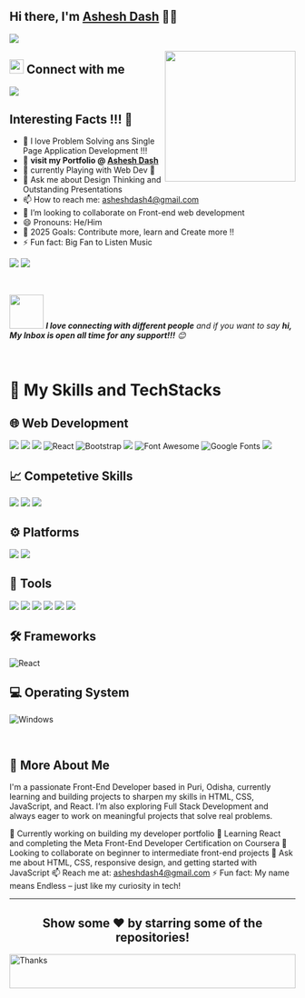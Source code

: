 ## Hi there, I'm [Ashesh Dash](https://github.com/4-Endless-coder) 👋👋

![](https://readme-typing-svg.herokuapp.com?font=Montserrat&color=0f403d&lines=I'm+a+Front-end+Web+Developer;I'm+a+Student+Coordinator;I'm+a+Design+Thinker;I+create+outstanding+presentations;I'm+interested+to+develop+new+things)

<img align='right' src="https://media.giphy.com/media/M9gbBd9nbDrOTu1Mqx/giphy.gif" width="230">

## <img src="https://media.giphy.com/media/5WJ6SOKeNKrSzblU4R/giphy.gif" width="25"> Connect with me 
[![](https://img.shields.io/badge/7008373747-25D366?style=social&logo=whatsapp&logoColor=green)]()

## Interesting Facts !!! 🤔

- 🔭 I love Problem Solving ans Single Page Application Development !!!
- 🚀 **visit my Portfolio @ [Ashesh Dash](https://github.com/4-Endless-coder/Portfolio)**
- 🌱 currently Playing with Web Dev 🤣
- 💬 Ask me about Design Thinking and Outstanding Presentations 
- 📫 How to reach me: [asheshdash4@gmail.com](mailto:asheshdash4@.com)
- 🤔 I’m looking to collaborate on Front-end web development
- 😄 Pronouns: He/Him
- 🥅 2025 Goals: Contribute more, learn and Create more !!
- ⚡ Fun fact: Big Fan to Listen Music

[![](https://img.shields.io/badge/LinkedIn-E4405F?style=social&logo=linkedin&label=Connect&logoColor=blue)](https://www.linkedin.com/in/ashesh-dash-web-dev)
[![](https://img.shields.io/badge/Instagram-E4405F?style=social&label=follow&logo=instagram&logoColor=red)](https://www.instagram.com/eterrnalendless_/)


<br>

<img src="https://media.giphy.com/media/LnQjpWaON8nhr21vNW/giphy.gif" width="60"> <em><b>I love connecting with different people</b> and if you want to say <b>hi, My Inbox is open all time for any support!!!</b> 😊</em>

<br>

# 🚀 My Skills and TechStacks

## 🌐 Web Development

![](https://img.shields.io/badge/HTML5-E34F26?style=for-the-badge&logo=html5&logoColor=white)
![](https://img.shields.io/badge/CSS3-1572B6?style=for-the-badge&logo=css3&logoColor=white)
![](https://img.shields.io/badge/JavaScript-F7DF1E?style=for-the-badge&logo=javascript&logoColor=black)
![React](https://img.shields.io/badge/React_JS-20232A?style=for-the-badge&logo=react&logoColor=61DAFB)
![Bootstrap](https://img.shields.io/static/v1?style=for-the-badge&message=Bootstrap&color=7952B3&logo=Bootstrap&logoColor=FFFFFF&label=)
![](https://img.shields.io/badge/JQuery-0769AD?style=for-the-badge&logo=jquery&logoColor=white)
![Font Awesome](https://img.shields.io/static/v1?style=for-the-badge&message=Font+Awesome&color=339AF0&logo=Font+Awesome&logoColor=FFFFFF&label=)
![Google Fonts](https://img.shields.io/static/v1?style=for-the-badge&message=Google+Fonts&color=4285F4&logo=Google+Fonts&logoColor=FFFFFF&label=)
![](https://img.shields.io/static/v1?style=for-the-badge&message=JSON&color=000000&logo=JSON&logoColor=FFFFFF&label=)


## 📈 Competetive Skills

![](https://img.shields.io/static/v1?style=for-the-badge&message=Problem+solving&color=E34F26&logo=problem+solving&logoColor=FFFFFF&label=)
![](https://img.shields.io/static/v1?style=for-the-badge&message=Team+Management&color=black&logoColor=FFFFFF&label=)
![](https://img.shields.io/static/v1?style=for-the-badge&message=Leadership&color=3178C6&logoColor=FFFFFF&label=)


## ⚙️ Platforms

![](https://img.shields.io/static/v1?style=for-the-badge&message=Git&color=F05032&logo=Git&logoColor=FFFFFF&label=)
![](https://img.shields.io/static/v1?style=for-the-badge&message=GitHub&color=181717&logo=GitHub&logoColor=FFFFFF&label=)

## 🔧 Tools

![](https://img.shields.io/static/v1?style=for-the-badge&message=Visual+Studio+Code&color=007ACC&logo=Visual+Studio+Code&logoColor=FFFFFF&label=)
![](https://img.shields.io/static/v1?style=for-the-badge&message=Microsoft+Word&color=2B579A&logo=Microsoft+Word&logoColor=FFFFFF&label=)
![](https://img.shields.io/static/v1?style=for-the-badge&message=Microsoft+Excel&color=217346&logo=Microsoft+Excel&logoColor=FFFFFF&label=)
![](https://img.shields.io/static/v1?style=for-the-badge&message=PowerPoint&color=B7472A&logo=Microsoft+PowerPoint&logoColor=FFFFFF&label=)
![](https://img.shields.io/static/v1?style=for-the-badge&message=CodePen&color=000000&logo=CodePen&logoColor=FFFFFF&label=)
![](https://img.shields.io/static/v1?style=for-the-badge&message=Postman&color=FF6C37&logo=Postman&logoColor=FFFFFF&label=)

## 🛠 Frameworks

![React](https://img.shields.io/badge/React_JS-20232A?style=for-the-badge&logo=react&logoColor=61DAFB)


## 💻 Operating System

![Windows](https://img.shields.io/static/v1?style=for-the-badge&message=Windows&color=0078D6&logo=Windows&logoColor=FFFFFF&label=)

<br />

## 🤔 More About Me 

I'm a passionate Front-End Developer based in Puri, Odisha, currently learning and building projects to sharpen my skills in HTML, CSS, JavaScript, and React. I’m also exploring Full Stack Development and always eager to work on meaningful projects that solve real problems.

🔭 Currently working on building my developer portfolio
🌱 Learning React and completing the Meta Front-End Developer Certification on Coursera
👯 Looking to collaborate on beginner to intermediate front-end projects
💬 Ask me about HTML, CSS, responsive design, and getting started with JavaScript
📫 Reach me at: asheshdash4@gmail.com
⚡ Fun fact: My name means Endless – just like my curiosity in tech!

---


<div align="center">

## Show some ❤️ by starring some of the repositories!

</div>

<img align='center'  height="60" alt="Thanks" width="100%" src="/assets/Thanks.svg"/> 

